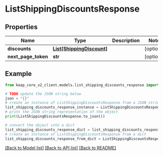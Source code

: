 # ListShippingDiscountsResponse


## Properties

Name | Type | Description | Notes
------------ | ------------- | ------------- | -------------
**discounts** | [**List[ShippingDiscount]**](ShippingDiscount.md) |  | [optional] 
**next_page_token** | **str** |  | [optional] 

## Example

```python
from keap_core_v2_client.models.list_shipping_discounts_response import ListShippingDiscountsResponse

# TODO update the JSON string below
json = "{}"
# create an instance of ListShippingDiscountsResponse from a JSON string
list_shipping_discounts_response_instance = ListShippingDiscountsResponse.from_json(json)
# print the JSON string representation of the object
print(ListShippingDiscountsResponse.to_json())

# convert the object into a dict
list_shipping_discounts_response_dict = list_shipping_discounts_response_instance.to_dict()
# create an instance of ListShippingDiscountsResponse from a dict
list_shipping_discounts_response_from_dict = ListShippingDiscountsResponse.from_dict(list_shipping_discounts_response_dict)
```
[[Back to Model list]](../README.md#documentation-for-models) [[Back to API list]](../README.md#documentation-for-api-endpoints) [[Back to README]](../README.md)


